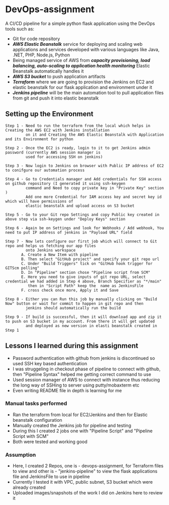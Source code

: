 # DevOps-assignment
 A CI/CD pipeline for a simple python flask application using the DevOps tools such as: 
 - Git for code repository
 - ***AWS Elastic Beanstalk*** service for deploying and scaling web applications and services developed with various languages like Java, .NET, PHP, Node.js, Python
 - Being managed service of AWS from ***capacity provisioning, load balancing, auto-scaling to application health monitoring*** Elastic Beanstalk automatically handles it
 - ***AWS S3 bucket*** to push application artifacts
 - ***Terraform*** where we are going to provision the Jenkins on EC2 and elastic beanstalk for our flask application and environment under it
 - ***Jenkins pipeline*** will be the main automation tool to pull application files from git and push it into elastic beanstalk 

## Setting up the Environment
```
Step 1 - Need to run the terraform from the local which helps in Creating the AWS EC2 with Jenkins installation
         on it and Creating the AWS Elastic Beanstalk with Application and its Environment for python
```
```
Step 2 - Once the EC2 is ready, login to it to get Jenkins admin password (currently AWS session manager is 
         used for accessing SSH on jenkins)
```
```
Step 3 - Now login to Jenkins on browser with Public IP address of EC2 to conifgure our automation process
```
```
Step 4 - Go to Credentials manager and Add credentials for SSH access on github repository (I generated it using ssh-keygen
         command and Need to copy private key in "Private Key" section ) 
         Add one more Credential for IAM access key and secret key id which will have permissions of 
         elastic beanstalk and upload access on S3 bucket
```
```
Step 5 - Go to your Git repo Settings and copy Public key created in above step via ssh-keygen under "Deploy Keys" section
```
```
Step 6 - Again be on Settings and look for Webhooks / Add webhook, You need to put IP address of jenkins in "Payload URL" field 
```
```
Step 7 - Now lets configure our first job which will connect to Git repo and helps us fetching our app files 
         onto Jenkins workspace
       A. Create a New Item with pipeline 
       B. Then select "GitHub project" and specify your git repo url
       C. Under "Build Triggers" tick on "GitHub hook trigger for GITScm polling"
       D. In "Pipeline" section chose "Pipeline script from SCM" 
       E. Here you need to give inputs of git repo URL, select credential we had added in Step 4 above, Branch Specifier as "*/main" 
          then in "Script Path" keep the  name as JenkinsFile
       F. cross check once more, Apply it and Save
```
```
Step 8 - Either you can Run this job by manually clicking on "Build Now" button or wait for commit to happen in git repo and then 
         jenkins should automatically run the build
```
```
Step 9 - If build is successful, then it will download app and zip it to push on S3 bucket in my account. From there it will get updated 
         and deployed as new version in elasti beanstalk created in Step 1
```

## Lessons I learned during this assignment
- Password authentication with github from jenkins is discontinued so used SSH key based authentication
- I was struggeling in checkout phase of pipeline to connect with github, then "Pipeline Syntax" helped me getting correct command to use
- Used session manager of AWS to connect with instance thus reducing the long way of SSHing to server using putty/mobaxterm etc
- Even writing README file in depth is learning for me 

### Manual tasks performed
- Ran the terraform from local for EC2/Jenkins and then for Elastic beanstalk configuration
- Manually created the Jenkins job for pipeline and testing
- During this I created 2 jobs one with "Pipeline Script" and "Pipeline Script with SCM"
- Both were tested and working good

### Assumption
- Here, I created 2 Repos, one is - devops-assignment, for Terraform files to view and other is - "jenkins-pipeline" to view the flask applications file and JenkinsFile to use in pipeline
- Currently I tested it with VPC, public subnet, S3 bucket which were already created
- Uploaded images/snapshots of the work I did on Jenkins here to review it

